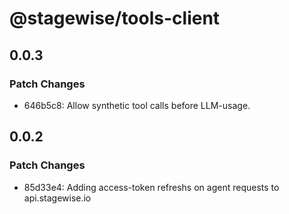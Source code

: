 # @stagewise/tools-client

## 0.0.3

### Patch Changes

- 646b5c8: Allow synthetic tool calls before LLM-usage.

## 0.0.2

### Patch Changes

- 85d33e4: Adding access-token refreshs on agent requests to api.stagewise.io
